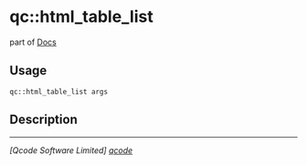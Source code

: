 qc::html_table_list
===================

part of [Docs](.)

Usage
-----
`qc::html_table_list args`

Description
-----------


----------------------------------
*[Qcode Software Limited] [qcode]*

[qcode]: www.qcode.co.uk "Qcode Software"
